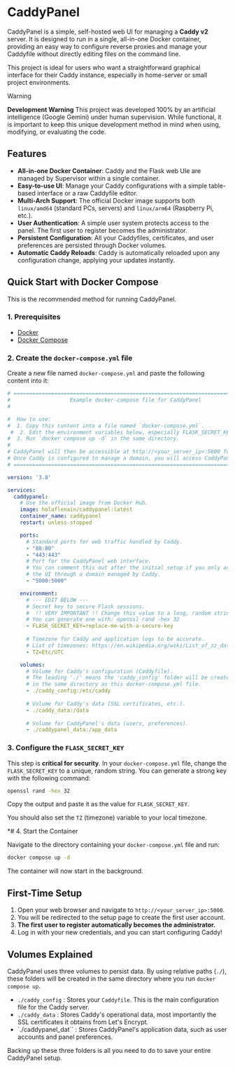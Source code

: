 # CaddyPanel

CaddyPanel is a simple, self-hosted web UI for managing a **Caddy v2** server. It is designed to run in a single, all-in-one Docker container, providing an easy way to configure reverse proxies and manage your Caddyfile without directly editing files on the command line.

This project is ideal for users who want a straightforward graphical interface for their Caddy instance, especially in home-server or small project environments.

> [!WARNING]
> **Development Warning**
> This project was developed 100% by an artificial intelligence (Google Gemini) under human supervision. While functional, it is important to keep this unique development method in mind when using, modifying, or evaluating the code.

## Features

- **All-in-one Docker Container**: Caddy and the Flask web UIe are managed by Supervisor within a single container.
- **Easy-to-use UI**: Manage your Caddy configurations with a simple table-based interface or a raw Caddyfile editor.
- **Multi-Arch Support**: The official Docker image supports both `linux/amd64` (standard PCs, servers) and `linux/arm64` (Raspberry Pi, etc.).
- **User Authentication**: A simple user system protects access to the panel. The first user to register becomes the administrator.
- **Persistent Configuration**: All your Caddyfiles, certificates, and user preferences are persisted through Docker volumes.
- **Automatic Caddy Reloads**: Caddy is automatically reloaded upon any configuration change, applying your updates instantly.

## Quick Start with Docker Compose

This is the recommended method for running CaddyPanel.

### 1. Prerequisites

- [Docker](https://docs.docker.com/get-docker/)
- [Docker Compose](https://docs.docker.com/compose/install/)

### 2. Create the `docker-compose.yml` file

Create a new file named `docker-compose.yml` and paste the following content into it:

```yaml
# ==================================================================================
#                   Example docker-compose file for CaddyPanel
#

#  How to use:
#  1. Copy this content into a file named `docker-compose.yml`.
 #  2. Edit the environment variables below, especially FLASK_SECRET_KEY.
#  3. Run `docker compose up -d` in the same directory.
#
# CaddyPanel will then be accessible at http://<your_server_ip>:5000 for initial setup.
# Once Caddy is configured to manage a domain, you will access CaddyPanel through that domain.
# ==================================================================================

version: '3.8'

services: 
  caddypanel:
    # Use the official image from Docker Hub.
    image: holaflenain/caddypanel:latest
    container_name: caddypanel
    restart: unless-stopped

    ports:
      # Standard ports for web traffic handled by Caddy.
      - "80:80"
      - "443:443"
      # Port for the CaddyPanel web interface.
      # You can comment this out after the initial setup if you only access
      # the UI through a domain managed by Caddy.
      - "5000:5000"

    environment:
      # --- EDIT BELOW ---
      # Secret key to secure Flask sessions.
      #  !! VERY IMPORTANT !! Change this value to a long, random string.
      # You can generate one with: openssl rand -hex 32
      - FLASK_SECRET_KEY=replace-me-with-a-secure-key
      
      # Timezone for Caddy and application logs to be accurate.
      # List of timezones: https://en.wikipedia.org/wiki/List_of_zz_database_time_zones
      - TZ=Etc/UTC

    volumes:
      # Volume for Caddy's configuration (Caddyfile).
      # The leading './' means the 'caddy_config' folder will be created
      # in the same directory as this docker-compose.yml file.
      - ./caddy_config:/etc/caddy
      
      # Volume for Caddy's data (SSL certificates, etc.).
      - ./caddy_data:/data
      
      # Volume for CaddyPanel's data (users, preferences).
      - ./caddypanel_data:/app_data
```

### 3. Configure the `FLASK_SECRET_KEY`

This step is **critical for security**. In your `docker-compose.yml` file, change the `FLASK_SECRET_KEY` to a unique, random string. You can generate a strong key with the following command:
```sh
openssl rand -hex 32
```
Copy the output and paste it as the value for `FLASK_SECRET_KEY`.

You should also set the `TZ` (timezone) variable to your local timezone.

*# 4. Start the Container

Navigate to the directory containing your `docker-compose.yml` file and run:
```sh
docker compose up -d
```
The container will now start in the background.

## First-Time Setup

1.  Open your web browser and navigate to `http://<your_server_ip>:5000`.
2.  You will be redirected to the setup page to create the first user account.
3.  **The first user to register automatically becomes the administrator.**
4.  Log in with your new credentials, and you can start configuring Caddy!


## Volumes Explained

CaddyPanel uses three volumes to persist data. By using relative paths (`./`), these folders will be created in the same directory where you run `docker compose up`.

-   `./caddy_config` : Stores your `Caddyfile`. This is the main configuration file for the Caddy server.
-   `./caddy_data` : Stores Caddy's operational data, most importantly the SSL certificates it obtains from Let's Encrypt.
-   `./caddypanel_dat`` : Stores CaddyPanel's application data, such as user accounts and panel preferences.

Backing up these three folders is all you need to do to save your entire CaddyPanel setup.
